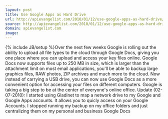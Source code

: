 ```yaml
---
layout: post
title: Use Google Apps as Hard Drive
url: http://apievangelist.com/2010/01/12/use-google-apps-as-hard-drive/
source: http://apievangelist.com/2010/01/12/use-google-apps-as-hard-drive/
domain: apievangelist.com
image: 
---
```

{% include JB/setup %}Over the next few weeks Google is rolling out the ability to upload all file types to the cloud through Google Docs, giving you one place where you can upload and access your key files online.
Google Docs now supports files up to 250 MB in size, which is larger than the attachment limit on most email applications, you'll be able to backup large graphics files, RAW photos, ZIP archives and much more to the cloud.
Now instead of carrying a USB drive, you can now use Google Docs as a more convenient option for accessing your files on different computers.
Google is taking a big step to be at the center of everyone's online office.
Update (02-07-2010): I started using Gladinet to map a network drive to my Google and Google Apps accounts. It allows you to quicly access on your Google Accounts. I stopped running my backup on my office folders and just centralizing them on my personal and business Google Docs
